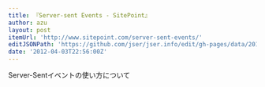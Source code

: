 ```yaml
---
title: 『Server-sent Events - SitePoint』
author: azu
layout: post
itemUrl: 'http://www.sitepoint.com/server-sent-events/'
editJSONPath: 'https://github.com/jser/jser.info/edit/gh-pages/data/2012/04/index.json'
date: '2012-04-03T22:56:00Z'
---
```

Server-Sentイベントの使い方について
